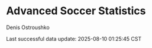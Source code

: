 # Advanced Soccer Statistics
Denis Ostroushko

<!-- gfm -->

Last successful data update: 2025-08-10 01:25:45 CST

